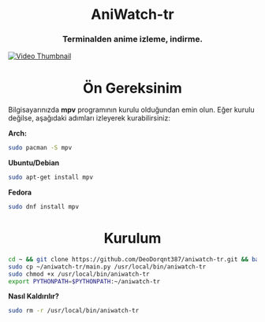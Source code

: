 <h1 align="center">
<strong> AniWatch-tr </strong>
</h1>

<h3 align="center">
    Terminalden anime izleme, indirme.
</h3>

[![Video Thumbnail](https://github.com/user-attachments/assets/514c2fbb-2f04-4bac-84c3-32c4d563caa3)](https://github.com/user-attachments/assets/514c2fbb-2f04-4bac-84c3-32c4d563caa3)

<h1 align="center">
    <b>Ön Gereksinim</b>
</h1>

Bilgisayarınızda **mpv** programının kurulu olduğundan emin olun. Eğer kurulu değilse, aşağıdaki adımları izleyerek kurabilirsiniz:

**Arch:**
```bash
sudo pacman -S mpv
```
**Ubuntu/Debian**
```bash
sudo apt-get install mpv
```
**Fedora**
```bash
sudo dnf install mpv
```
<h1 align="center">
    <b>Kurulum</b>
</h1>

```bash
cd ~ && git clone https://github.com/DeoDorqnt387/aniwatch-tr.git && bash aniwatch-tr/install.sh
sudo cp ~/aniwatch-tr/main.py /usr/local/bin/aniwatch-tr
sudo chmod +x /usr/local/bin/aniwatch-tr
export PYTHONPATH=$PYTHONPATH:~/aniwatch-tr
```
**Nasıl Kaldırılır?**
```bash
sudo rm -r /usr/local/bin/aniwatch-tr
```
